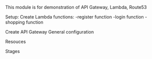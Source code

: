 This module is for demonstration of API Gateway, Lambda, Route53

Setup:
Create Lambda functions:
-register function
-login function
-shopping function

Create API Gateway
General configuration

Resouces

Stages

